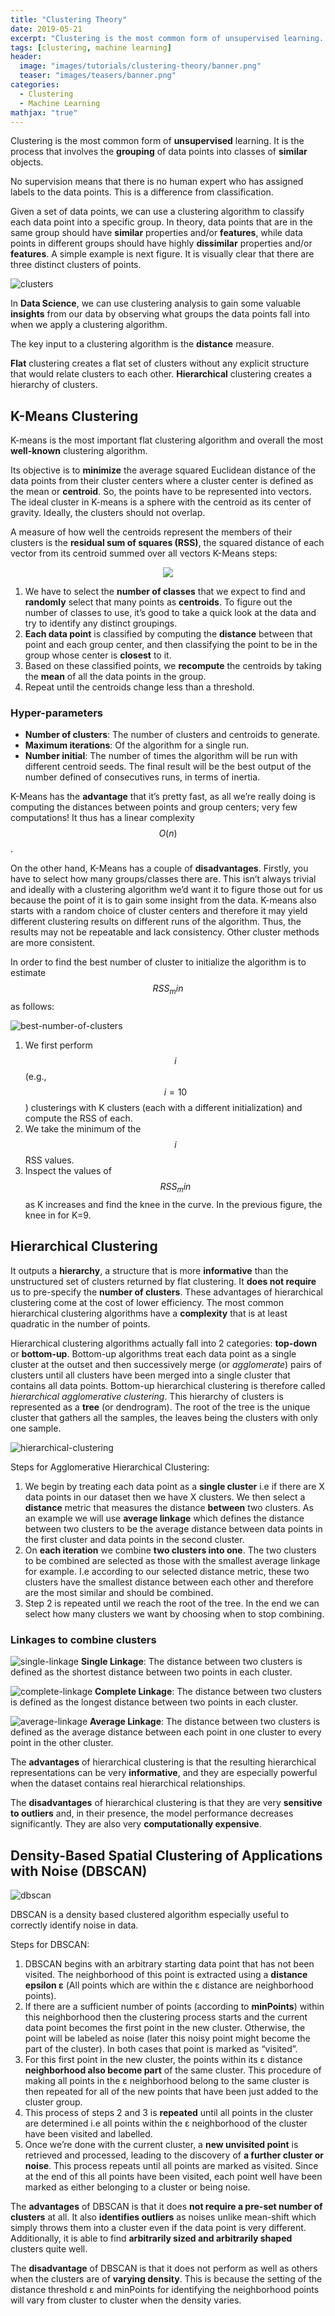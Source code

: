 ```yaml
---
title: "Clustering Theory"
date: 2019-05-21
excerpt: "Clustering is the most common form of unsupervised learning. It is the process that involves the grouping of data points into classes of similar objects. "
tags: [clustering, machine learning]
header:
  image: "images/tutorials/clustering-theory/banner.png"
  teaser: "images/teasers/banner.png"
categories:
  - Clustering
  - Machine Learning  
mathjax: "true"
---
```


Clustering is the most common form of **unsupervised** learning. It is the process that involves the **grouping** of data points into classes of **similar** objects. 

No supervision means that there is no human expert who has assigned labels to the data points. This is a difference from classification.

Given a set of data points, we can use a clustering algorithm to classify each data point into a specific group. In theory, data points that are in the same group should have **similar** properties and/or **features**,
while data points in different groups should have highly **dissimilar** properties and/or **features**. A simple example is next figure. It is visually clear that there are three distinct clusters of points.

![clusters](/images/tutorials/clustering-theory/clusters.png)

In **Data Science**, we can use clustering analysis to gain some valuable **insights** from our data by observing what groups the data points fall into when we apply a clustering algorithm. 

The key input to a clustering algorithm is the **distance** measure.

**Flat** clustering creates a flat set of clusters without any explicit structure that would relate clusters to each other. **Hierarchical** clustering creates a hierarchy of clusters.

## K-Means Clustering

K-means is the most important flat clustering algorithm and overall the most **well-known** clustering algorithm. 

Its objective is to **minimize** the average squared Euclidean distance of the data points from their cluster centers where a cluster center is defined as the mean or **centroid**.
So, the points have to be represented into vectors. The ideal cluster in K-means is a sphere with the centroid as its center of gravity. Ideally, the clusters should not overlap.

A measure of how well the centroids represent the members of their clusters is the **residual sum of squares (RSS)**, the squared distance of each vector from its centroid summed over all vectors K-Means steps:

<p align="center"> <img src="/images/tutorials/clustering-theory/k-means-steps.png"/> </p>

1. We have to select the **number of classes** that we expect to find and **randomly** select that many points as **centroids**. To figure out the number of classes to use, it’s good to take a quick look at the data and try to identify any distinct groupings.
2. **Each data point** is classified by computing the **distance** between that point and each group center, and then classifying the point to be in the group whose center is **closest** to it.
3. Based on these classified points, we **recompute** the centroids by taking the **mean** of all the data points in the group.
4. Repeat until the centroids change less than a threshold.

### Hyper-parameters

- **Number of clusters**: The number of clusters and centroids to generate.
- **Maximum iterations**: Of the algorithm for a single run.
- **Number initial**: The number of times the algorithm will be run with different centroid seeds. The final result will be the best output of the number defined of consecutives runs, in terms of inertia.

K-Means has the **advantage** that it’s pretty fast, as all we’re really doing is computing the distances between points and group centers; very few computations! It thus has a linear complexity $$O(n)$$.

On the other hand, K-Means has a couple of **disadvantages**. Firstly, you have to select how many groups/classes there are.
This isn’t always trivial and ideally with a clustering algorithm we’d want it to figure those out for us because the point of it is to gain some insight from the data.
K-means also starts with a random choice of cluster centers and therefore it may yield different clustering results on different runs of the algorithm.
Thus, the results may not be repeatable and lack consistency. Other cluster methods are more consistent.

In order to find the best number of cluster to initialize the algorithm is to estimate $$RSS_min$$ as follows:

![best-number-of-clusters](/images/tutorials/clustering-theory/best-number-of-clusters.png)

1.	We first perform $$i$$ (e.g., $$i=10$$) clusterings with K clusters (each with a different initialization) and compute the RSS of each.
2.	We take the minimum of the $$i$$ RSS values.
3.	Inspect the values of $$RSS_min$$ as K increases and find the knee in the curve. In the previous figure, the knee in for K=9.

## Hierarchical Clustering

It outputs a **hierarchy**, a structure that is more **informative** than the unstructured set of clusters returned by flat clustering.
It **does not require** us to pre-specify the **number of clusters**. These advantages of hierarchical clustering come at the cost of lower efficiency.
The most common hierarchical clustering algorithms have a **complexity** that is at least quadratic in the number of points.

Hierarchical clustering algorithms actually fall into 2 categories: **top-down** or **bottom-up**. Bottom-up algorithms treat each data point as a single cluster at the outset and then successively merge
(or *agglomerate*) pairs of clusters until all clusters have been merged into a single cluster that contains all data points. Bottom-up hierarchical clustering is therefore called *hierarchical agglomerative clustering*.
This hierarchy of clusters is represented as a **tree** (or dendrogram). The root of the tree is the unique cluster that gathers all the samples, the leaves being the clusters with only one sample.

![hierarchical-clustering](/images/tutorials/clustering-theory/hierarchical-clustering.png)

Steps for Agglomerative Hierarchical Clustering:

1.	We begin by treating each data point as a **single cluster** i.e if there are X data points in our dataset then we have X clusters. 
We then select a **distance** metric that measures the distance **between** two clusters. As an example we will use **average linkage** which defines the distance between two clusters
to be the average distance between data points in the first cluster and data points in the second cluster.
2.	On **each iteration** we combine **two clusters into one**. The two clusters to be combined are selected as those with the smallest average linkage for example.
I.e according to our selected distance metric, these two clusters have the smallest distance between each other and therefore are the most similar and should be combined.
3.	Step 2 is repeated until we reach the root of the tree. In the end we can select how many clusters we want by choosing when to stop combining.

### Linkages to combine clusters

![single-linkage](/images/tutorials/clustering-theory/single-linkage.png)
**Single Linkage**: The distance between two clusters is defined as the shortest distance between two points in each cluster. 

![complete-linkage](/images/tutorials/clustering-theory/complete-linkage.png)
**Complete Linkage**: The distance between two clusters is defined as the longest distance between two points in each cluster. 

![average-linkage](/images/tutorials/clustering-theory/average-linkage.png)
**Average Linkage**: Τhe distance between two clusters is defined as the average distance between each point in one cluster to every point in the other cluster. 

The **advantages** of hierarchical clustering is that the resulting hierarchical representations can be very **informative**, and they are especially powerful when the dataset contains real hierarchical relationships.

The **disadvantages** of hierarchical clustering is that they are very **sensitive to outliers** and, in their presence, the model performance decreases significantly. They are also very **computationally expensive**.

## Density-Based Spatial Clustering of Applications with Noise (DBSCAN)

![dbscan](/images/tutorials/clustering-theory/dbscan.png)

DBSCAN is a density based clustered algorithm especially useful to correctly identify noise in data.

Steps for DBSCAN:

1.	DBSCAN begins with an arbitrary starting data point that has not been visited. The neighborhood of this point is extracted using a **distance epsilon ε** (All points which are within the ε distance are neighborhood points).
2.	If there are a sufficient number of points (according to **minPoints**) within this neighborhood then the clustering process starts and the current data point becomes the first point in the new cluster.
Otherwise, the point will be labeled as noise (later this noisy point might become the part of the cluster). In both cases that point is marked as “visited”.
3.	For this first point in the new cluster, the points within its ε distance **neighborhood also become part** of the same cluster. This procedure of making all points in the ε neighborhood belong to the same cluster is then repeated for all of the new points that have been just added to the cluster group.
4.	This process of steps 2 and 3 is **repeated** until all points in the cluster are determined i.e all points within the ε neighborhood of the cluster have been visited and labelled.
5.	Once we’re done with the current cluster, a **new unvisited point** is retrieved and processed, leading to the discovery of **a further cluster or noise**. This process repeats until all points are marked as visited. Since at the end of this all points have been visited, each point well have been marked as either belonging to a cluster or being noise. 

The **advantages** of DBSCAN is that it does **not require a pre-set number of clusters** at all. It also **identifies outliers** as noises unlike mean-shift which simply throws them into a cluster even if the data point is very different.
Additionally, it is able to find **arbitrarily sized and arbitrarily shaped** clusters quite well.

The **disadvantage** of DBSCAN is that it does not perform as well as others when the clusters are of **varying density**. This is because the setting of the distance threshold ε and minPoints for identifying the neighborhood points will vary from cluster to cluster when the density varies.















